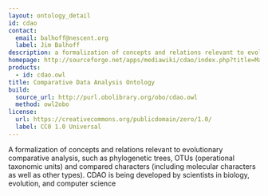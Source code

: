 ```yaml
---
layout: ontology_detail
id: cdao
contact:
  email: balhoff@nescent.org
  label: Jim Balhoff
description: a formalization of concepts and relations relevant to evolutionary comparative analysis
homepage: http://sourceforge.net/apps/mediawiki/cdao/index.php?title=Main_Page
products:
  - id: cdao.owl
title: Comparative Data Analysis Ontology
build:
  source_url: http://purl.obolibrary.org/obo/cdao.owl
  method: owl2obo
license:
  url: https://creativecommons.org/publicdomain/zero/1.0/
  label: CC0 1.0 Universal
---
```


A formalization of concepts and relations relevant to evolutionary comparative analysis, such as phylogenetic trees, OTUs (operational taxonomic units) and compared characters (including molecular characters as well as other types). CDAO is being developed by scientists in biology, evolution, and computer science
